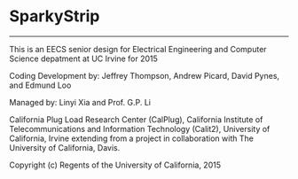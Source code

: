 # SparkyStrip
**************************************
This is an EECS senior design for Electrical Engineering and Computer Science depatment at UC Irvine for 2015

Coding Development by: Jeffrey Thompson, Andrew Picard, David Pynes, and Edmund Loo

Managed by: Linyi Xia and Prof. G.P. Li

California Plug Load Research Center (CalPlug), California Institute of Telecommunications and Information Technology (Calit2), University of California, Irvine extending from a project in collaboration with The University of California, Davis.

Copyright (c) Regents of the University of California, 2015

